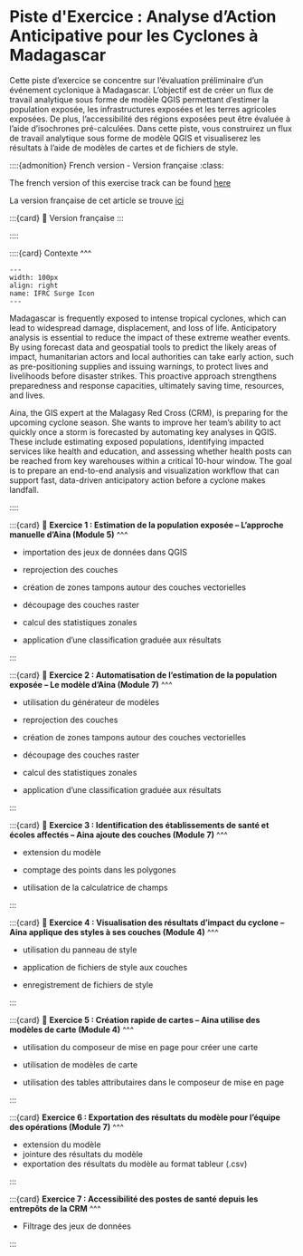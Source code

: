 # Piste d'Exercice : Analyse d’Action Anticipative pour les Cyclones à Madagascar


Cette piste d’exercice se concentre sur l’évaluation préliminaire d’un événement cyclonique à Madagascar. L’objectif est de créer un flux de travail analytique sous forme de modèle QGIS permettant d’estimer la population exposée, les infrastructures exposées et les terres agricoles exposées. De plus, l’accessibilité des régions exposées peut être évaluée à l’aide d’isochrones pré-calculées.
Dans cette piste, vous construirez un flux de travail analytique sous forme de modèle QGIS et visualiserez les résultats à l’aide de modèles de cartes et de fichiers de style.


::::{admonition} French version - Version française
:class:

The french version of this exercise track can be found [here]()

La version française de cet article se trouve [ici]()

:::{card}
:link:
Version française
:::

::::

::::{card} 
Contexte
^^^

```{figure} /fig/IFRC-icons-colour_SURGE.png
---
width: 100px
align: right
name: IFRC Surge Icon
---
```

Madagascar is frequently exposed to intense tropical cyclones, which can lead to widespread damage, displacement, and loss of life. Anticipatory analysis is essential to reduce the impact of these extreme weather events. By using forecast data and geospatial tools to predict the likely areas of impact, humanitarian actors and local authorities can take early action, such as pre-positioning supplies and issuing warnings, to protect lives and livelihoods before disaster strikes. This proactive approach strengthens preparedness and response capacities, ultimately saving time, resources, and lives.

Aina, the GIS expert at the Malagasy Red Cross (CRM), is preparing for the upcoming cyclone season. She wants to improve her team’s ability to act quickly once a storm is forecasted by automating key analyses in QGIS. These include estimating exposed populations, identifying impacted services like health and education, and assessing whether health posts can be reached from key warehouses within a critical 10-hour window.
The goal is to prepare an end-to-end analysis and visualization workflow that can support fast, data-driven anticipatory action before a cyclone makes landfall.

::::

:::{card}
:link:
__Exercice 1 : Estimation de la population exposée – L’approche manuelle d’Aina (Module 5)__
^^^

- importation des jeux de données dans QGIS

- reprojection des couches

- création de zones tampons autour des couches vectorielles

- découpage des couches raster

- calcul des statistiques zonales

- application d’une classification graduée aux résultats

:::

:::{card}
:link:
__Exercice 2 : Automatisation de l’estimation de la population exposée – Le modèle d’Aina (Module 7)__
^^^

- utilisation du générateur de modèles

- reprojection des couches

- création de zones tampons autour des couches vectorielles

- découpage des couches raster

- calcul des statistiques zonales

- application d’une classification graduée aux résultats

:::

:::{card}
:link:
__Exercice 3 : Identification des établissements de santé et écoles affectés – Aina ajoute des couches (Module 7)__
^^^

- extension du modèle

- comptage des points dans les polygones

- utilisation de la calculatrice de champs

:::

:::{card}
:link:
__Exercice 4 : Visualisation des résultats d’impact du cyclone – Aina applique des styles à ses couches (Module 4)__
^^^

- utilisation du panneau de style

- application de fichiers de style aux couches

- enregistrement de fichiers de style

:::

:::{card}
:link:
__Exercice 5 : Création rapide de cartes – Aina utilise des modèles de carte (Module 4)__
^^^

- utilisation du composeur de mise en page pour créer une carte

- utilisation de modèles de carte

- utilisation des tables attributaires dans le composeur de mise en page

:::

:::{card}
__Exercice 6 : Exportation des résultats du modèle pour l’équipe des opérations (Module 7)__
^^^

- extension du modèle
- jointure des résultats du modèle
- exportation des résultats du modèle au format tableur (.csv)

:::

:::{card}
__Exercice 7 : Accessibilité des postes de santé depuis les entrepôts de la CRM__
^^^

- Filtrage des jeux de données

:::